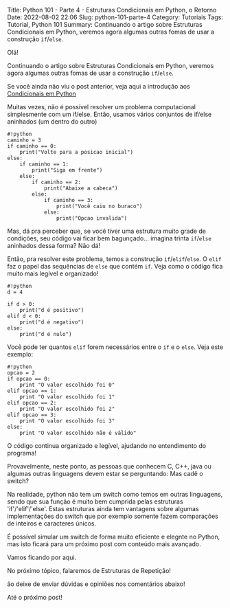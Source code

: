 Title: Python 101 - Parte 4 - Estruturas Condicionais em Python, o Retorno
Date: 2022-08-02 22:06
Slug: python-101-parte-4
Category: Tutoriais
Tags: Tutorial, Python 101
Summary: Continuando o artigo sobre Estruturas Condicionais em Python, veremos agora algumas outras fomas de usar a construção `if`/`else`.

Olá!

Continuando o artigo sobre Estruturas Condicionais em Python, veremos agora algumas outras fomas de usar a construção `if`/`else`.

Se você ainda não viu o post anterior, veja aqui a introdução aos [Condicionais em Python](({filename}/Tutoriais/python101.3.md))

Muitas vezes, não é possível resolver um problema computacional simplesmente com um if/else. Então, usamos vários conjuntos de if/else aninhados (um dentro do outro)

    #!python
    caminho = 3
    if caminho == 0:
        print("Volte para a posicao inicial")
    else:
        if caminho == 1:
            print("Siga em frente")
        else:
            if caminho == 2:
                print("Abaixe a cabeca")
            else:
                if caminho == 3:
                    print("Você caiu no buraco")
                else:
                    print("Opcao invalida")

Mas, dá pra perceber que, se você tiver uma estrutura muito grade de condições, seu código vai ficar bem bagunçado... imagina trinta `if`/`else` aninhados dessa forma? Não dá!

Então, pra resolver este problema, temos a construção `if`/`elif`/`else`. O `elif` faz o papel das sequências de `else` que contém `if`. Veja como o código fica muito mais legível e organizado!

    #!python
    d = 4

    if d > 0:
        print("d é positivo")
    elif d < 0:
        print("d é negativo")
    else:
        print("d é nulo")


Você pode ter quantos `elif` forem necessários entre o `if` e o `else`. Veja este exemplo:

    #!python
    opcao = 2
    if opcao == 0:
        print "O valor escolhido foi 0"
    elif opcao == 1:
        print "O valor escolhido foi 1"
    elif opcao == 2:
        print "O valor escolhido foi 2"
    elif opcao == 3:
        print "O valor escolhido foi 3"
    else:
        print "O valor escolhido não é válido"

O código continua organizado e legível, ajudando no entendimento do programa!

Provavelmente, neste ponto, as pessoas que conhecem C, C++, java ou algumas outras linguagens devem estar se perguntando: Mas cadê o switch?

Na realidade, python não tem um switch como temos em outras linguagens, sendo que sua função é muito bem cumprida pelas estruturas 'if'/'elif'/'else'. Estas estruturas ainda tem vantagens sobre algumas implementações do switch que por exemplo somente fazem comparações de inteiros e caracteres únicos.

É possível simular um switch de forma muito eficiente e elegnte no Python, mas isto ficará para um próximo post com conteúdo mais avançado.

Vamos ficando por aqui.

No próximo tópico, falaremos de Estruturas de Repetição!

ão deixe de enviar dúvidas e opiniões nos comentários abaixo!

Até o próximo post!